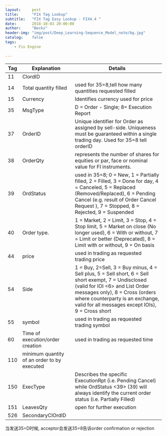 ```yaml
---
layout:     post
title:      "FIX Tag Lookup"
subtitle:   "FIX Tag Easy Lookup - FIX4.4 "
date:       2018-10-03 20:00:00
author:     "Becks"
header-img: "img/post/Deep_Learning-Sequence_Model_note/bg.jpg"
catalog:    false
tags:
    - Fix Engine
  
---
```


|  Tag  |  Explanation  |  Details |
| ------------ | ------------ |--------------------|
| 11    |  ClordID | |
| 14  | Total quantity filled  | used for 35=8,tell how many quantities requested filled  |
|  15  | Currency  | Identifies currency used for price |
|  35  | MsgType   | D = Order - Single;  8= Execution Report |
| 37 | OrderID  | Unique identifier for Order as assigned by sell-side. Uniqueness must be guaranteed within a single trading day.  Used for 35=8 tell orderID |
| 38  | OrderQty   |  represents the number of shares for equities or par, face or nominal value for FI instruments. |
| 39 | OrdStatus  | used in 35=8; 0 = New, 1 = Partially filled, 2 = Filled, 3 = Done for day, 4 = Canceled, 5 = Replaced (Removed/Replaced), 6 = Pending Cancel (e.g. result of Order Cancel Request <F>), 7 = Stopped, 8 = Rejected, 9 = Suspended |
|  40  |  Order type.  |1 = Market, 2 = Limit, 3 = Stop, 4 = Stop limit, 5 = Market on close (No longer used), 6 = With or without, 7 = Limit or better (Deprecated), 8 = Limit with or without, 9 = On basis |
|  44  |  price  | used in trading as requested trading price  |
| 54  | Side |  1 = Buy, 2=Sell, 3 = Buy minus, 4 = Sell plus, 5 = Sell short, 6 = Sell short exempt, 7 = Undisclosed (valid for IOI <6> and List Order messages only), 8 = Cross (orders where counterparty is an exchange, valid for all messages except IOIs), 9 = Cross short  |
|  55  |  symbol  | used in trading as requested trading symbol  |
|  60  |  Time of execution/order creation   | used in trading as requested time  |
| 110 |  minimum quantity of an order to by executed | |
| 150 |  ExecType | Describes the specific ExecutionRpt (i.e. Pending Cancel) while OrdStatus <39> (39) will always identify the current order status (i.e. Partially Filled)|
| 151 |  LeavesQty | open for further execution |
| 526 | SecondaryClOrdID | |

当发送35=D时候, acceptor会发送35=8告诉order confirmation or rejection
